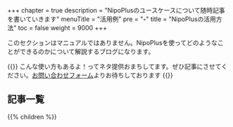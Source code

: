 +++
chapter = true
description = "NipoPlusのユースケースについて随時記事を書いていきます"
menuTitle = "活用例"
pre = "<b>-</b>"
title = "NipoPlusの活用方法"
toc = false
weight = 9000
+++

このセクションはマニュアルではありません。NipoPlusを使ってどのようなことができるのかについて解説するブログになります。

{{<alice pos="right" icon="please">}}
こんな使い方もあるよ！ってネタ提供おまちしてます。ぜひ記事にさせてください。[お問い合わせフォーム](/system/inquery/)よりお待ちしております
{{</alice>}}

<aside id="childrenList">
<h2>記事一覧</h2>
{{% children  %}}
</aside>
